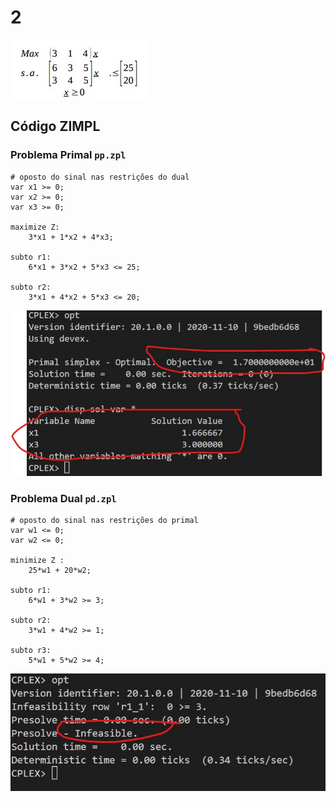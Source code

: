 # 2

![image](resources/ex.jpg)

## Código ZIMPL

### Problema Primal `pp.zpl`

    # oposto do sinal nas restrições do dual
    var x1 >= 0; 
    var x2 >= 0;
    var x3 >= 0;

    maximize Z: 
        3*x1 + 1*x2 + 4*x3;

    subto r1: 
        6*x1 + 3*x2 + 5*x3 <= 25;

    subto r2:
        3*x1 + 4*x2 + 5*x3 <= 20;

![image](resources/sol-pp.jpg)

### Problema Dual `pd.zpl`

    # oposto do sinal nas restrições do primal
    var w1 <= 0;
    var w2 <= 0;

    minimize Z :
        25*w1 + 20*w2;

    subto r1:
        6*w1 + 3*w2 >= 3;

    subto r2:
        3*w1 + 4*w2 >= 1;

    subto r3:
        5*w1 + 5*w2 >= 4;

![image](resources/sol-pd.jpg)

